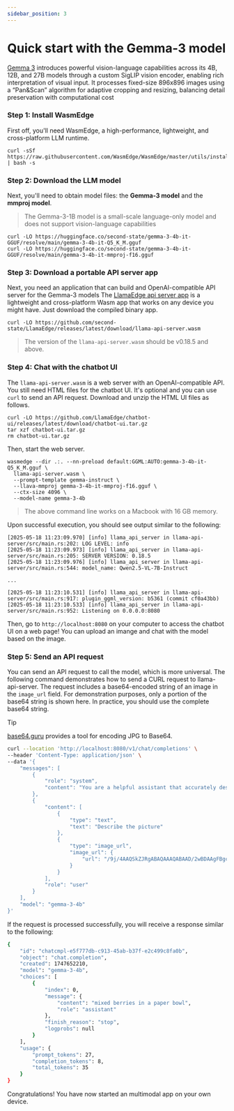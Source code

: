 ```yaml
---
sidebar_position: 3
---
```


# Quick start with the Gemma-3 model

[Gemma 3](https://huggingface.co/Qwen/Qwen2.5-VL-7B-Instruct) introduces powerful vision-language capabilities across its 4B, 12B, and 27B models through a custom SigLIP vision encoder, enabling rich interpretation of visual input. It processes fixed-size 896x896 images using a “Pan&Scan” algorithm for adaptive cropping and resizing, balancing detail preservation with computational cost

### Step 1: Install WasmEdge

First off, you'll need WasmEdge, a high-performance, lightweight, and cross-platform LLM runtime. 

```
curl -sSf https://raw.githubusercontent.com/WasmEdge/WasmEdge/master/utils/install_v2.sh | bash -s
```


### Step 2: Download the LLM model

Next, you'll need to obtain model files: the **Gemma-3 model** and the **mmproj model**.

> The Gemma-3-1B model is a small-scale language-only model and does not support vision-language capabilities 

```
curl -LO https://huggingface.co/second-state/gemma-3-4b-it-GGUF/resolve/main/gemma-3-4b-it-Q5_K_M.gguf
curl -LO https://huggingface.co/second-state/gemma-3-4b-it-GGUF/resolve/main/gemma-3-4b-it-mmproj-f16.gguf
```

### Step 3: Download a portable API server app 

Next, you need an application that can build and OpenAI-compatible API server for the Gemma-3 models
The [LlamaEdge api server app](https://github.com/LlamaEdge/LlamaEdge/tree/main/llama-api-server) is a lightweight and cross-platform Wasm app that works on any device
you might have. Just download the compiled binary app.

```
curl -LO https://github.com/second-state/LlamaEdge/releases/latest/download/llama-api-server.wasm
```

> The version of the `llama-api-server.wasm` should be v0.18.5 and above.

### Step 4: Chat with the chatbot UI 

The `llama-api-server.wasm` is a web server with an OpenAI-compatible API. You still need HTML files for the chatbot UI. It's optional and you can use `curl` to send an API request.
Download and unzip the HTML UI files as follows.

```
curl -LO https://github.com/LlamaEdge/chatbot-ui/releases/latest/download/chatbot-ui.tar.gz
tar xzf chatbot-ui.tar.gz
rm chatbot-ui.tar.gz
```

Then, start the web server.


```
wasmedge --dir .:. --nn-preload default:GGML:AUTO:gemma-3-4b-it-Q5_K_M.gguf \
  llama-api-server.wasm \
  --prompt-template gemma-instruct \
  --llava-mmproj gemma-3-4b-it-mmproj-f16.gguf \
  --ctx-size 4096 \
  --model-name gemma-3-4b
```

> The above command line works on a Macbook with 16 GB memory.

Upon successful execution, you should see output similar to the following:

```
[2025-05-18 11:23:09.970] [info] llama_api_server in llama-api-server/src/main.rs:202: LOG LEVEL: info
[2025-05-18 11:23:09.973] [info] llama_api_server in llama-api-server/src/main.rs:205: SERVER VERSION: 0.18.5
[2025-05-18 11:23:09.976] [info] llama_api_server in llama-api-server/src/main.rs:544: model_name: Qwen2.5-VL-7B-Instruct

...

[2025-05-18 11:23:10.531] [info] llama_api_server in llama-api-server/src/main.rs:917: plugin_ggml_version: b5361 (commit cf0a43bb)
[2025-05-18 11:23:10.533] [info] llama_api_server in llama-api-server/src/main.rs:952: Listening on 0.0.0.0:8080
```

Then, go to `http://localhost:8080` on your computer to access the chatbot UI on a web page! You can upload an imange and chat with the model based on the image.

### Step 5: Send an API request

You can send an API request to call the model, which is more universal. The following command demonstrates how to send a CURL request to llama-api-server. The request includes a base64-encoded string of an image in the `image_url` field. For demonstration purposes, only a portion of the base64 string is shown here. In practice, you should use the complete base64 string.

> [!TIP]
> [base64.guru](https://base64.guru/converter/encode/image/jpg) provides a tool for encoding JPG to Base64.


```bash
curl --location 'http://localhost:8080/v1/chat/completions' \
--header 'Content-Type: application/json' \
--data '{
    "messages": [
        {
            "role": "system",
            "content": "You are a helpful assistant that accurately describes the content of images provided by the user."
        },
        {
            "content": [
                {
                    "type": "text",
                    "text": "Describe the picture"
                },
                {
                    "type": "image_url",
                    "image_url": {
                        "url": "/9j/4AAQSkZJRgABAQAAAQABAAD/2wBDAAgFBgcGBQg......X/VaTer/ALzOU/Lg1XMiLMuR3EWMb77/AHsD/DNTIhXPnmvLmwj"
                    }
                }
            ],
            "role": "user"
        }
    ],
    "model": "gemma-3-4b"
}'
```

If the request is processed successfully, you will receive a response similar to the following:

```bash
{
    "id": "chatcmpl-e5f777db-c913-45ab-b37f-e2c499c8fa0b",
    "object": "chat.completion",
    "created": 1747652210,
    "model": "gemma-3-4b",
    "choices": [
        {
            "index": 0,
            "message": {
                "content": "mixed berries in a paper bowl",
                "role": "assistant"
            },
            "finish_reason": "stop",
            "logprobs": null
        }
    ],
    "usage": {
        "prompt_tokens": 27,
        "completion_tokens": 8,
        "total_tokens": 35
    }
}
```


Congratulations! You have now started an multimodal app on your own device.
